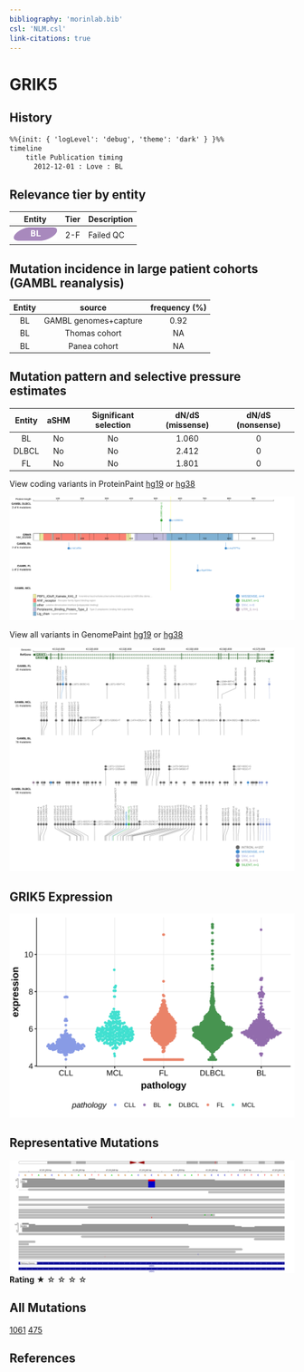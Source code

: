 ```yaml
---
bibliography: 'morinlab.bib'
csl: 'NLM.csl'
link-citations: true
---
```

# GRIK5

## History
```mermaid
%%{init: { 'logLevel': 'debug', 'theme': 'dark' } }%%
timeline
    title Publication timing
      2012-12-01 : Love : BL
```

## Relevance tier by entity

|Entity|Tier|Description                           |
|:------:|:----:|--------------------------------------|
|![BL](images/icons/BL_tier2.png)    |2-F   |Failed QC|

## Mutation incidence in large patient cohorts (GAMBL reanalysis)

|Entity|source               |frequency (%)|
|:------:|:---------------------:|:-------------:|
|BL    |GAMBL genomes+capture|0.92         |
|BL    |Thomas cohort        |  NA         |
|BL    |Panea cohort         |  NA         |

## Mutation pattern and selective pressure estimates

|Entity|aSHM|Significant selection|dN/dS (missense)|dN/dS (nonsense)|
|:------:|:----:|:---------------------:|:----------------:|:----------------:|
|BL    |No  |No                   |1.060           |0               |
|DLBCL |No  |No                   |2.412           |0               |
|FL    |No  |No                   |1.801           |0               |




View coding variants in ProteinPaint [hg19](https://morinlab.github.io/LLMPP/GAMBL/GRIK5_protein.html)  or [hg38](https://morinlab.github.io/LLMPP/GAMBL/GRIK5_protein_hg38.html)

![](images/proteinpaint/GRIK5_NM_002088.svg)

View all variants in GenomePaint [hg19](https://morinlab.github.io/LLMPP/GAMBL/GRIK5.html)  or [hg38](https://morinlab.github.io/LLMPP/GAMBL/GRIK5_hg38.html)

![](images/proteinpaint/GRIK5.svg)

## GRIK5 Expression
![](images/gene_expression/GRIK5_by_pathology.svg)
<!-- ORIGIN: loveGeneticLandscapeMutations2012 -->
<!-- BL: loveGeneticLandscapeMutations2012 -->

## Representative Mutations

![](primary/Love_GRIK5.svg)
**Rating**
&starf; &star; &star; &star; &star;

## All Mutations

[1061](https://www.bcgsc.ca/downloads/morinlab/GAMBL/Love/1061_reports.html)
[475](https://www.bcgsc.ca/downloads/morinlab/GAMBL/Love/475_reports.html)

## References
